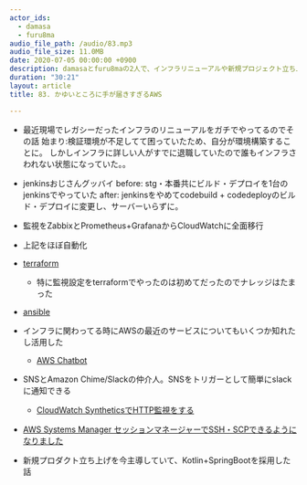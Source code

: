 ```yaml
---
actor_ids:
  - damasa
  - furu8ma
audio_file_path: /audio/83.mp3
audio_file_size: 11.0MB
date: 2020-07-05 00:00:00 +0900
description: damasaとfuru8maの2人で、インフラリニューアルや新規プロジェクト立ち上げの話をしました。
duration: "30:21"
layout: article
title: 83. かゆいところに手が届きすぎるAWS

---
```


- 最近現場でレガシーだったインフラのリニューアルをガチでやってるのでその話
    始まり:検証環境が不足してて困っていたため、自分が環境構築することに。
    しかしインフラに詳しい人がすでに退職していたので誰もインフラさわれない状態になっていた。。
- jenkinsおじさんグッバイ
    before: stg・本番共にビルド・デプロイを1台のjenkinsでやっていた
    after: jenkinsをやめてcodebuild + codedeployのビルド・デプロイに変更し、サーバーいらずに。
- 監視をZabbixとPrometheus+GrafanaからCloudWatchに全面移行
- 上記をほぼ自動化
- [terraform](https://www.terraform.io/)
    - 特に監視設定をterraformでやったのは初めてだったのでナレッジはたまった
- [ansible](https://www.ansible.com/)

- インフラに関わってる時にAWSの最近のサービスについてもいくつか知れたし活用した
    - [AWS Chatbot](https://aws.amazon.com/jp/chatbot/)
- SNSとAmazon Chime/Slackの仲介人。SNSをトリガーとして簡単にslackに通知できる
    - [CloudWatch SyntheticsでHTTP監視をする](http://blog.serverworks.co.jp/tech/2020/01/29/cloudwatch_synthetics/)
- [AWS Systems Manager セッションマネージャーでSSH・SCPできるようになりました](https://dev.classmethod.jp/articles/session-manager-launches-tunneling-support-for-ssh-and-scp/)

- 新規プロダクト立ち上げを今主導していて、Kotlin+SpringBootを採用した話





